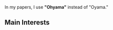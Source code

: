   

<!-- <style>
/* このページ専用のスタイル */
body {
  background-color: #000;   /* 背景を黒に */
  color: #fff;              /* 文字を白にしないと読めなくなるので注意 */
}
</style> -->


In my papers, I use **"Ohyama"** instead of "Oyama."

## Main Interests

<!-- A. Families of many-body systems

B. Tensor network representations
B.1. geometric aspects
B.2. higher categorical aspects



## Links

## Papers
[google scholar](https://scholar.google.co.jp/citations?user=Z-Ex2ZMAAAAJ&hl=en)  

[Inspire](https://inspirehep.net/authors/2090932)

## section -->
